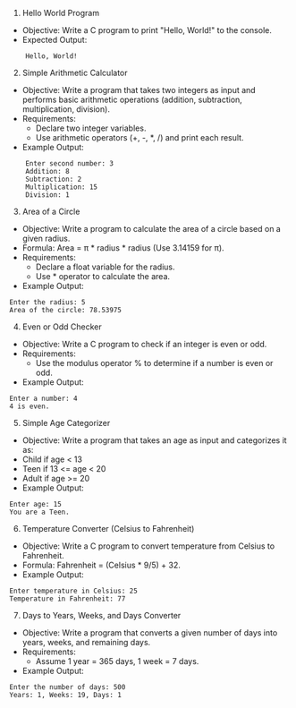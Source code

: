 1. Hello World Program
- Objective: Write a C program to print "Hello, World!" to the console.
- Expected Output: 
``` 
    Hello, World! 
``` 
2. Simple Arithmetic Calculator
- Objective: Write a program that takes two integers as input and performs basic arithmetic operations (addition, subtraction, multiplication, division).
- Requirements:
    * Declare two integer variables.
    * Use arithmetic operators (+, -, *, /) and print each result.
- Example Output:
``` Enter first number: 5 
    Enter second number: 3 
    Addition: 8 
    Subtraction: 2 
    Multiplication: 15 
    Division: 1
```

3. Area of a Circle
- Objective: Write a program to calculate the area of a circle based on a given radius.
- Formula: Area = π * radius * radius (Use 3.14159 for π).
- Requirements:
    * Declare a float variable for the radius.
    * Use * operator to calculate the area.
- Example Output:
``` 
Enter the radius: 5
Area of the circle: 78.53975
```
4. Even or Odd Checker
- Objective: Write a C program to check if an integer is even or odd.
- Requirements:
    * Use the modulus operator % to determine if a number is even or odd.
- Example Output:
```
Enter a number: 4
4 is even.
```
5. Simple Age Categorizer
- Objective: Write a program that takes an age as input and categorizes it as:
- Child if age < 13
- Teen if 13 <= age < 20
- Adult if age >= 20
- Example Output:
```
Enter age: 15
You are a Teen.
```
6. Temperature Converter (Celsius to Fahrenheit)
- Objective: Write a C program to convert temperature from Celsius to Fahrenheit.
- Formula: Fahrenheit = (Celsius * 9/5) + 32.
- Example Output:
```
Enter temperature in Celsius: 25
Temperature in Fahrenheit: 77
```
7. Days to Years, Weeks, and Days Converter
- Objective: Write a program that converts a given number of days into years, weeks, and remaining days.
- Requirements:
    * Assume 1 year = 365 days, 1 week = 7 days.
- Example Output:
```
Enter the number of days: 500
Years: 1, Weeks: 19, Days: 1
```